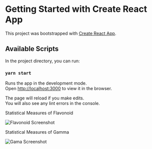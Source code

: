 # Getting Started with Create React App

This project was bootstrapped with [Create React App](https://github.com/facebook/create-react-app).

## Available Scripts

In the project directory, you can run:

### `yarn start`

Runs the app in the development mode.\
Open [http://localhost:3000](http://localhost:3000) to view it in the browser.

The page will reload if you make edits.\
You will also see any lint errors in the console.

Statistical Measures of Flavonoid

![Flavonoid Screenshot](wine-statistics-app/assets/screenshots/Flavonoid.PNG)

Statistical Measures of Gamma

![Gama Screenshot](wine-statistics-app/assets/screenshots/Gamma.PNG)
